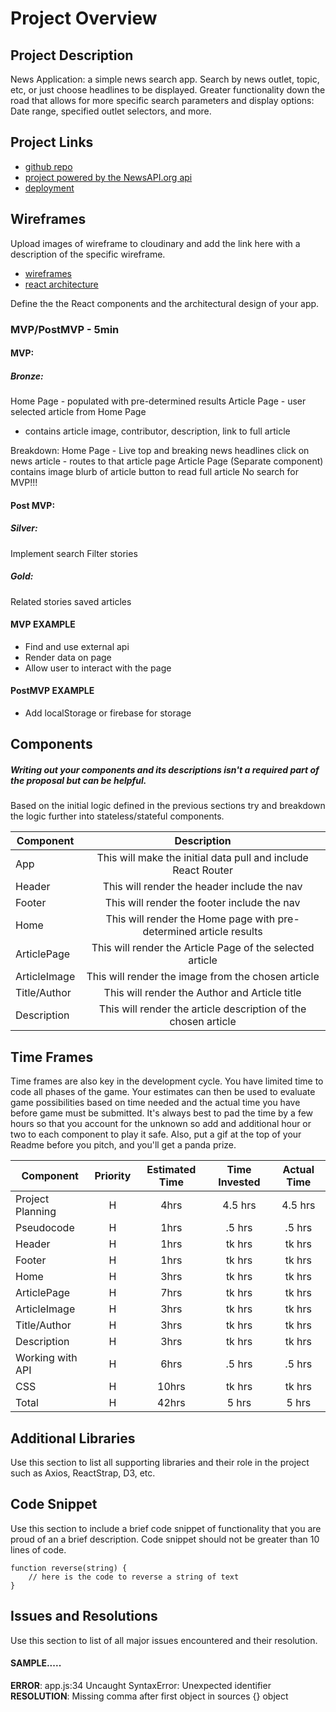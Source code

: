 # Project Overview


## Project Description

News Application: a simple news search app. Search by news outlet, topic, etc, or just choose headlines to be displayed. Greater functionality down the road that allows for more specific search parameters and display options: Date range, specified outlet selectors, and more.

## Project Links

- [github repo](https://github.com/macuser413/react-news)
- [project powered by the NewsAPI.org api](https://newsapi.org/)
- [deployment]()

## Wireframes

Upload images of wireframe to cloudinary and add the link here with a description of the specific wireframe.

- [wireframes](https://i.ibb.co/DknZJkZ/React-Project-Components.jpg)
- [react architecture](https://i.ibb.co/DknZJkZ/React-Project-Components.jpg)


Define the the React components and the architectural design of your app.

### MVP/PostMVP - 5min

#### MVP:
##### Bronze:
Home Page - populated with pre-determined results
Article Page - user selected article from Home Page
- contains article image, contributor, description, link to full article

Breakdown:
Home Page - Live top and breaking news headlines
click on news article - routes to that article page
Article Page (Separate component)
contains image
blurb of article
button to read full article
No search for MVP!!!

#### Post MVP:
##### Silver:
Implement search
Filter stories

##### Gold:
Related stories
saved articles 

#### MVP EXAMPLE
- Find and use external api 
- Render data on page 
- Allow user to interact with the page

#### PostMVP EXAMPLE

- Add localStorage or firebase for storage

## Components
##### Writing out your components and its descriptions isn't a required part of the proposal but can be helpful.

Based on the initial logic defined in the previous sections try and breakdown the logic further into stateless/stateful components. 

| Component | Description | 
| --- | :---: |  
| App | This will make the initial data pull and include React Router| 
| Header | This will render the header include the nav | 
| Footer | This will render the footer include the nav | 
| Home | This will render the Home page with pre-determined article results | 
| ArticlePage | This will render the Article Page of the selected article |
| ArticleImage | This will render the image from the chosen article | 
| Title/Author | This will render the Author and Article title | 
| Description | This will render the article description of the chosen article | 

## Time Frames

Time frames are also key in the development cycle.  You have limited time to code all phases of the game.  Your estimates can then be used to evaluate game possibilities based on time needed and the actual time you have before game must be submitted. It's always best to pad the time by a few hours so that you account for the unknown so add and additional hour or two to each component to play it safe. Also, put a gif at the top of your Readme before you pitch, and you'll get a panda prize.

| Component | Priority | Estimated Time | Time Invested | Actual Time |
| --- | :---: |  :---: | :---: | :---: |
| Project Planning | H | 4hrs| 4.5 hrs | 4.5 hrs |
| Pseudocode | H | 1hrs| .5 hrs | .5 hrs |
| Header | H | 1hrs| tk hrs | tk hrs |
| Footer | H | 1hrs| tk hrs | tk hrs |
| Home | H | 3hrs| tk hrs | tk hrs |
| ArticlePage | H | 7hrs| tk hrs | tk hrs |
| ArticleImage | H | 3hrs| tk hrs | tk hrs |
| Title/Author | H | 3hrs| tk hrs | tk hrs |
| Description | H | 3hrs| tk hrs | tk hrs |
| Working with API | H | 6hrs| .5 hrs | .5 hrs |
| CSS | H | 10hrs| tk hrs | tk hrs |
| Total | H | 42hrs| 5 hrs | 5 hrs |

## Additional Libraries
 Use this section to list all supporting libraries and their role in the project such as Axios, ReactStrap, D3, etc. 

## Code Snippet

Use this section to include a brief code snippet of functionality that you are proud of an a brief description.  Code snippet should not be greater than 10 lines of code. 

```
function reverse(string) {
	// here is the code to reverse a string of text
}
```

## Issues and Resolutions
 Use this section to list of all major issues encountered and their resolution.

#### SAMPLE.....
**ERROR**: app.js:34 Uncaught SyntaxError: Unexpected identifier                                
**RESOLUTION**: Missing comma after first object in sources {} object
